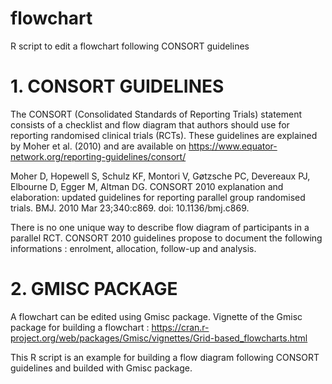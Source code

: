 # flowchart
 
R script to edit a flowchart following CONSORT guidelines

# 1. CONSORT GUIDELINES

The CONSORT (Consolidated Standards of Reporting Trials) statement consists of a checklist and flow diagram that authors should use for reporting randomised clinical trials (RCTs). These guidelines are explained by Moher et al. (2010) and are available on https://www.equator-network.org/reporting-guidelines/consort/

Moher D, Hopewell S, Schulz KF, Montori V, Gøtzsche PC, Devereaux PJ, Elbourne D, Egger M, Altman DG. CONSORT 2010 explanation and elaboration: updated guidelines for reporting parallel group randomised trials. BMJ. 2010 Mar 23;340:c869. doi: 10.1136/bmj.c869. 

There is no one unique way to describe flow diagram of participants in a parallel RCT. CONSORT 2010 guidelines propose to document the following informations : enrolment, allocation, follow-up and analysis.

# 2. GMISC PACKAGE

A flowchart can be edited using Gmisc package.
Vignette of the Gmisc package for building a flowchart : https://cran.r-project.org/web/packages/Gmisc/vignettes/Grid-based_flowcharts.html

This R script is an example for building a flow diagram following CONSORT guidelines and builded with Gmisc package.
